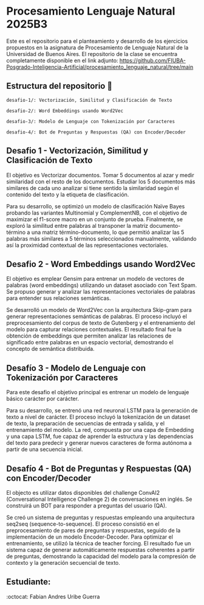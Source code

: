 # Procesamiento Lenguaje Natural 2025B3



Este es el repositorio para el planteamiento y desarrollo de los ejercicios propuestos en la asignatura de Procesamiento de Lenguaje Natural de la Universidad de Buenos Aires.
El repositorio de la clase se encuentra completamente disponible en el link adjunto: https://github.com/FIUBA-Posgrado-Inteligencia-Artificial/procesamiento_lenguaje_natural/tree/main 

## Estructura del repositorio 🤖

```desafio-1/: Vectorización, Similitud y Clasificación de Texto ```

```desafio-2/: Word Embeddings usando Word2Vec```

```desafio-3/: Modelo de Lenguaje con Tokenización por Caracteres```

```desafio-4/: Bot de Preguntas y Respuestas (QA) con Encoder/Decoder```

## Desafio 1 - Vectorización, Similitud y Clasificación de Texto

El objetivo es Vectorizar documentos. Tomar 5 documentos al azar y medir similaridad con el resto de los documentos. Estudiar los 5 documentos más similares de cada uno analizar si tiene sentido la similaridad según el contenido del texto y la etiqueta de clasificación.

Para su desarrollo, se optimizó un modelo de clasificación Naïve Bayes probando las variantes Multinomial y ComplementNB, con el objetivo de maximizar el f1-score macro en un conjunto de prueba. Finalmente, se exploró la similitud entre palabras al transponer la matriz documento-término a una matriz término-documento, lo que permitió analizar las 5 palabras más similares a 5 términos seleccionados manualmente, validando así la proximidad contextual de las representaciones vectoriales.

## Desafio 2 - Word Embeddings usando Word2Vec

El objetivo es emplear Gensim para entrenar un modelo de vectores de palabras (word embeddings) utilizando un dataset asociado con Text Spam. Se propuso generar y analizar las representaciones vectoriales de palabras para entender sus relaciones semánticas.

Se desarrolló un modelo de Word2Vec con la arquitectura Skip-gram para generar representaciones semánticas de palabras. El proceso incluyó el preprocesamiento del corpus de texto de Gutenberg y el entrenamiento del modelo para capturar relaciones contextuales. El resultado final fue la obtención de embeddings que permiten analizar las relaciones de significado entre palabras en un espacio vectorial, demostrando el concepto de semántica distribuida.

## Desafío 3 - Modelo de Lenguaje con Tokenización por Caracteres

Para este desafio el objetivo principal es entrenar un modelo de lenguaje básico carácter por carácter.

Para su desarrollo, se entrenó una red neuronal LSTM para la generación de texto a nivel de carácter. El proceso incluyó la tokenización de un dataset de texto, la preparación de secuencias de entrada y salida, y el entrenamiento del modelo. La red, compuesta por una capa de Embedding y una capa LSTM, fue capaz de aprender la estructura y las dependencias del texto para predecir y generar nuevos caracteres de forma autónoma a partir de una secuencia inicial.


## Desafío 4 - Bot de Preguntas y Respuestas (QA) con Encoder/Decoder

El objecto es utilizar datos disponibles del challenge ConvAI2 (Conversational Intelligence Challenge 2) de conversaciones en inglés. Se construirá un BOT para responder a preguntas del usuario (QA).

Se creó un sistema de preguntas y respuestas empleando una arquitectura seq2seq (sequence-to-sequence). El proceso consistió en el preprocesamiento de pares de preguntas y respuestas, seguido de la implementación de un modelo Encoder-Decoder. Para optimizar el entrenamiento, se utilizó la técnica de teacher forcing. El resultado fue un sistema capaz de generar automáticamente respuestas coherentes a partir de preguntas, demostrando la capacidad del modelo para la compresión de contexto y la generación secuencial de texto.

## Estudiante:
:octocat: Fabian Andres Uribe Guerra

